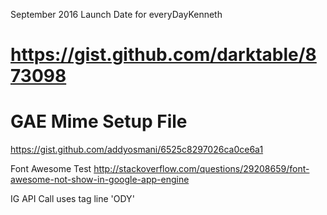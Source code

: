 September 2016 Launch Date for everyDayKenneth

# https://gist.github.com/darktable/873098
# GAE Mime Setup File

https://gist.github.com/addyosmani/6525c8297026ca0ce6a1

Font Awesome Test
http://stackoverflow.com/questions/29208659/font-awesome-not-show-in-google-app-engine


IG API Call uses tag line 'ODY'

